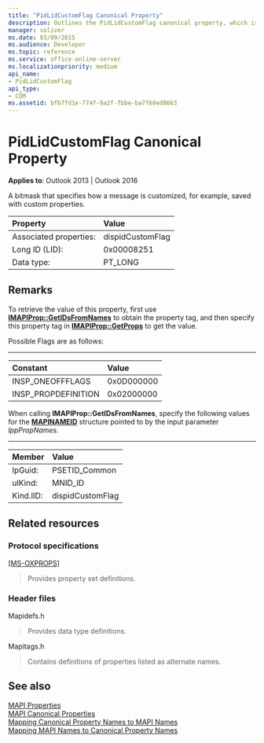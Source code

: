 ```yaml
---
title: "PidLidCustomFlag Canonical Property"
description: Outlines the PidLidCustomFlag canonical property, which is a bitmask that specifies how a message is customized, for example, saved with custom properties.
manager: soliver
ms.date: 03/09/2015
ms.audience: Developer
ms.topic: reference
ms.service: office-online-server
ms.localizationpriority: medium
api_name:
- PidLidCustomFlag
api_type:
- COM
ms.assetid: bfb7fd1e-774f-9a2f-fbbe-ba7f68ed8663
---
```


# PidLidCustomFlag Canonical Property

**Applies to**: Outlook 2013 | Outlook 2016
  
A bitmask that specifies how a message is customized, for example, saved with custom properties.

|Property|Value|
|:-----|:-----|
|Associated properties:  <br/> |dispidCustomFlag  <br/> |
|Long ID (LID):  <br/> |0x00008251  <br/> |
|Data type:  <br/> |PT_LONG  <br/> |

## Remarks

To retrieve the value of this property, first use **[IMAPIProp::GetIDsFromNames](imapiprop-getidsfromnames.md)** to obtain the property tag, and then specify this property tag in **[IMAPIProp::GetProps](imapiprop-getprops.md)** to get the value.
  
Possible Flags are as follows:
  
****

|**Constant**|**Value**|
|:-----|:-----|
|INSP_ONEOFFFLAGS  <br/> |0x0D000000  <br/> |
|INSP_PROPDEFINITION  <br/> |0x02000000  <br/> |

When calling **IMAPIProp::GetIDsFromNames**, specify the following values for the **[MAPINAMEID](mapinameid.md)** structure pointed to by the input parameter *lppPropNames*.
  
****

|**Member**|**Value**|
|:-----|:-----|
|lpGuid:  <br/> |PSETID_Common  <br/> |
|ulKind:  <br/> |MNID_ID  <br/> |
|Kind.lID:  <br/> |dispidCustomFlag  <br/> |

## Related resources

### Protocol specifications

[[MS-OXPROPS]](https://msdn.microsoft.com/library/f6ab1613-aefe-447d-a49c-18217230b148%28Office.15%29.aspx)
  
> Provides property set definitions.

### Header files

Mapidefs.h
  
> Provides data type definitions.

Mapitags.h
  
> Contains definitions of properties listed as alternate names.

## See also

[MAPI Properties](mapi-properties.md)  
[MAPI Canonical Properties](mapi-canonical-properties.md)  
[Mapping Canonical Property Names to MAPI Names](mapping-canonical-property-names-to-mapi-names.md)  
[Mapping MAPI Names to Canonical Property Names](mapping-mapi-names-to-canonical-property-names.md)
